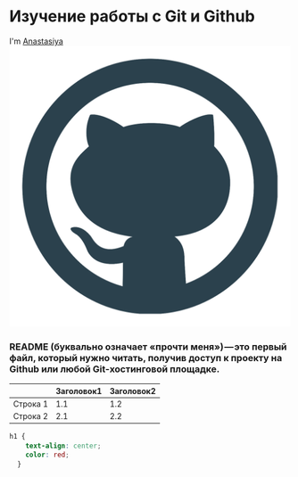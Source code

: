 # Изучение работы с Git и Github
 I'm [Anastasiya](https://github.com/Anyatsko) 
 ![Картинка](/img/R.png)
### README (буквально означает «прочти меня») — это первый файл, который нужно читать, получив доступ к проекту на Github или любой Git-хостинговой площадке. 


|   | Заголовок1 | Заголовок2 |
| --- | --- | --- |
| Строка 1| 1.1 | 1.2 |
| Строка 2 | 2.1 | 2.2 |

```css
h1 {
    text-align: center;
    color: red;
  }
```

